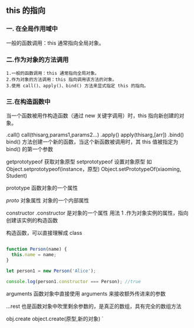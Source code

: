 ## this 的指向

### 一. 在全局作用域中

一般的函数调用：this 通常指向全局对象。

### 二.作为对象的方法调用

    1.一般的函数调用：this 通常指向全局对象。
    2.作为对象的方法调用：this 指向调用该方法的对象。
    3.使用 call()、apply()、bind() 方法来显式指定 this 的指向。

### 三.在构造函数中

当一个函数被用作构造函数（通过 new 关键字调用）时，this 指向新创建的对象。

.call() call(thisarg,params1,params2...)
.apply() apply(thisarg,[arr])
.bind()
bind() 方法创建一个新的函数，当这个新函数被调用时，其 this 值被指定为 bind() 的第一个参数

getprototypeof 获取对象原型
setprototypeof 设置对象原型
如 Object.setprototypeof(instance，原型)
Object.setPrototypeOf(xiaoming, Student)

prototype 函数对象的一个属性

_proto_ 对象属性 对象的一个内部属性

constructor .constructor 是对象的一个属性
用法 1 .作为对象实例的属性，指向创建该实例的构造函数

构造函数，可以直接理解成 class

```JavaScript

function Person(name) {
  this.name = name;
}

let person1 = new Person('Alice');

console.log(person1.constructor === Person); //true

```

arguments 函数对象中直接使用 arguments 来接收额外传进来的参数

...rest 也是函数对象中吹里剩余参数的，是真正的数组，具有完全的数组方法

obj.create
object.create(原型,新的对象)
`
